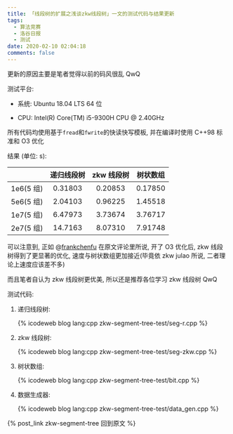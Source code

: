 ```yaml
---
title: 「线段树的扩展之浅谈zkw线段树」一文的测试代码与结果更新
tags:
  - 算法竞赛
  - 洛谷日报
  - 测试
date: 2020-02-10 02:04:18
comments: false
---
```


更新的原因主要是笔者觉得以前的码风很乱 QwQ

<!--more-->

测试平台:

- 系统: Ubuntu 18.04 LTS 64 位

- CPU: Intel(R) Core(TM) i5-9300H CPU @ 2.40GHz

所有代码均使用基于`fread`和`fwrite`的快读快写模板, 并在编译时使用 C++98 标准和 O3 优化

结果 (单位: s):

|           | 递归线段树 | zkw 线段树 | 树状数组 |
| :-------: | :--------: | :--------: | :------: |
| 1e6(5 组) |  0.31803   |  0.20853   | 0.17850  |
| 5e6(5 组) |  2.04103   |  0.96225   | 1.45518  |
| 1e7(5 组) |  6.47973   |  3.73674   | 3.76717  |
| 2e7(5 组) |  14.7163   |  8.07310   | 7.91748  |

可以注意到, 正如 @[frankchenfu](https://www.luogu.com.cn/user/23398) 在原文评论里所说, 开了 O3 优化后, zkw 线段树得到了更显著的优化, 速度与树状数组更加接近(毕竟依 zkw julao 所说, 二者理论上速度应该差不多)

而且笔者自认为 zkw 线段树更优美, 所以还是推荐各位学习 zkw 线段树 QwQ

测试代码:

1. 递归线段树:

   {% icodeweb blog lang:cpp zkw-segment-tree-test/seg-r.cpp %}

2. zkw 线段树:

   {% icodeweb blog lang:cpp zkw-segment-tree-test/seg-zkw.cpp %}

3. 树状数组:

   {% icodeweb blog lang:cpp zkw-segment-tree-test/bit.cpp %}

4. 数据生成器:

   {% icodeweb blog lang:cpp zkw-segment-tree-test/data_gen.cpp %}

{% post_link zkw-segment-tree 回到原文 %}
